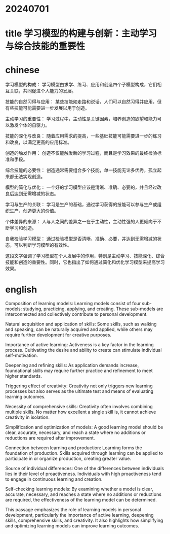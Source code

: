 
# 20240701

# title 学习模型的构建与创新：主动学习与综合技能的重要性

# chinese 

学习模型的构成： 学习模型由求学、练习、应用和创造四个子模型构成，它们相互关联，共同促进个人能力的发展。

技能的自然习得与应用： 某些技能如走路和说话，人们可以自然习得并应用，但有些技能可能需要进一步发展以用于创造。

主动学习的重要性： 学习过程中，主动性是关键因素，培养创造的欲望和能力可以激发个体的自驱力。

技能的深化与改良： 随着应用需求的提高，一些基础技能可能需要进一步的练习和改良，以满足更高的应用标准。

创造的触发作用： 创造不仅能触发新的学习过程，而且是学习效果的最终检验标准和手段。

综合技能的必要性： 创造通常需要组合多个技能，单一技能无论多优秀，孤立起来都无法实现创造。

模型的简化与优化： 一个好的学习模型应该是清晰、准确、必要的，并且经过改良后达到无需增减的状态。

学习与生产的关联： 学习是生产的基础，通过学习获得的技能可以参与生产或组织生产，创造更大的价值。

个体差异的来源： 人与人之间的差异之一在于主动性，主动性强的人更倾向于不断学习和创造。

自我检验学习模型： 通过检验模型是否清晰、准确、必要，并达到无需增减的状态，可以判断学习模型的有效性。

这段文字强调了学习模型在个人发展中的作用，特别是主动学习、技能深化、综合技能和创造的重要性。同时，它也指出了如何通过简化和优化学习模型来提高学习效果。

# english
Composition of learning models: Learning models consist of four sub-models: studying, practicing, applying, and creating. These sub-models are interconnected and collectively contribute to personal development.

Natural acquisition and application of skills: Some skills, such as walking and speaking, can be naturally acquired and applied, while others may require further development for creative purposes.

Importance of active learning: Activeness is a key factor in the learning process. Cultivating the desire and ability to create can stimulate individual self-motivation.

Deepening and refining skills: As application demands increase, foundational skills may require further practice and refinement to meet higher standards.

Triggering effect of creativity: Creativity not only triggers new learning processes but also serves as the ultimate test and means of evaluating learning outcomes.

Necessity of comprehensive skills: Creativity often involves combining multiple skills. No matter how excellent a single skill is, it cannot achieve creativity in isolation.

Simplification and optimization of models: A good learning model should be clear, accurate, necessary, and reach a state where no additions or reductions are required after improvement.

Connection between learning and production: Learning forms the foundation of production. Skills acquired through learning can be applied to participate in or organize production, creating greater value.

Source of individual differences: One of the differences between individuals lies in their level of proactiveness. Individuals with high proactiveness tend to engage in continuous learning and creation.

Self-checking learning models: By examining whether a model is clear, accurate, necessary, and reaches a state where no additions or reductions are required, the effectiveness of the learning model can be determined.

This passage emphasizes the role of learning models in personal development, particularly the importance of active learning, deepening skills, comprehensive skills, and creativity. It also highlights how simplifying and optimizing learning models can improve learning outcomes.
